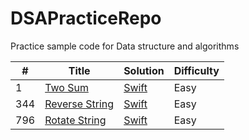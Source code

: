 # DSAPracticeRepo
Practice sample code for Data structure and algorithms

| # | Title | Solution | Difficulty |
|---| ----- | -------- | ---------- |
|1|[Two Sum](https://leetcode.com/problems/two-sum/) |[Swift](./DSAlgorithmSolutions/DSAlgorithmSolutions/TwoSum.swift)| Easy
|344|[Reverse String](https://leetcode.com/problems/reverse-string) |[Swift](./DSAlgorithmSolutions/DSAlgorithmSolutions/ReverseString.swift)| Easy
|796|[Rotate String](https://leetcode.com/problems/rotate-string) |[Swift](./DSAlgorithmSolutions/DSAlgorithmSolutions/RotateString.swift)| Easy

